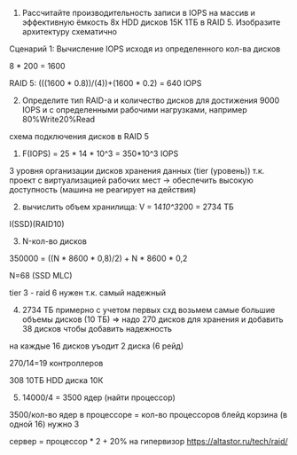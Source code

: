 1) Рассчитайте производительность записи в IOPS на массив и эффективную ёмкость  8х HDD дисков 15K 1ТБ в RAID 5. Изобразите архитектуру схематично

Сценарий 1: Вычисление IOPS исходя из определенного кол-ва дисков

8 * 200 = 1600

RAID 5: 
(((1600 * 0.8))/(4))+(1600 * 0.2) = 640 IOPS

2) Определите тип RAID-а и количество дисков для достижения 9000 IOPS и с определенными рабочими нагрузками, например 80%Write20%Read


схема подключения дисков в RAID 5

1) F(IOPS) = 25 * 14 * 10^3 = 350*10^3 IOPS

3 уровня организации дисков хранения данных (tier (уровень)) т.к. проект с виртуализацией рабочих мест -> обеспечить высокую доступность (машина не реагирует на действия)

2) вычислить объем хранилища: V = 14*10^3*200 = 2734 ТБ

 I(SSD)(RAID10)
 
3) N-кол-во дисков

350000 = ((N * 8600 * 0,8)/2) + N * 8600 * 0,2 
                           
N=68 (SSD MLC)

tier 3 - raid 6 нужен т.к. самый надежный

4) 2734 ТБ примерно с учетом первых схд возьмем самые большие объемы дисков (10 ТБ) => надо 270 дисков для хранения и добавить 38 дисков чтобы добавить надежность 

на каждые 16 дисков уъодит 2 диска (6 рейд) 

270/14=19 контроллеров

308 10ТБ HDD диска 10К

5) 14000/4 = 3500 ядер (найти процессор)

3500/кол-во ядер в процессоре = кол-во процессоров
блейд корзина (в одной 16) нужно 3

сервер = процессор * 2 + 20% на гипервизор
https://altastor.ru/tech/raid/
